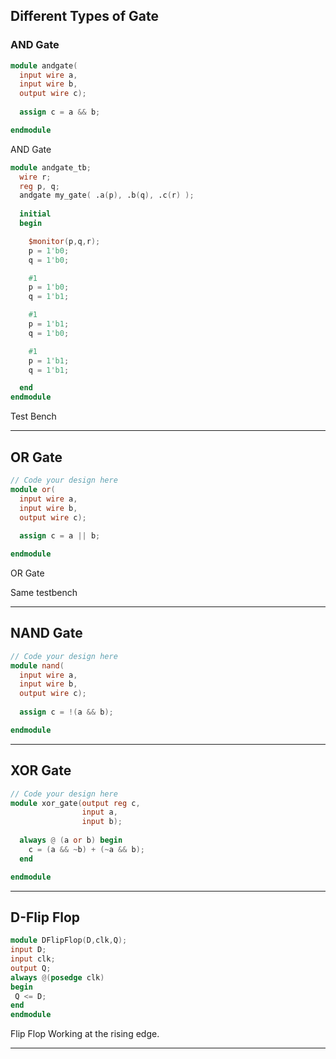 ## Different Types of Gate

### AND Gate

```verilog
module andgate(
  input wire a,
  input wire b,
  output wire c);
  
  assign c = a && b;

endmodule
 ```
AND Gate

```verilog
module andgate_tb;
  wire r;
  reg p, q;
  andgate my_gate( .a(p), .b(q), .c(r) );
  
  initial
  begin

    $monitor(p,q,r);
    p = 1'b0;
   	q = 1'b0;

    #1
    p = 1'b0;
    q = 1'b1;

    #1
   	p = 1'b1;
    q = 1'b0;

    #1
    p = 1'b1;
    q = 1'b1;

  end
endmodule
```
Test Bench

---
## OR Gate

```verilog
// Code your design here
module or(
  input wire a,
  input wire b,
  output wire c);
  
  assign c = a || b;

endmodule
```
OR Gate

Same testbench

---
## NAND Gate
```verilog
// Code your design here
module nand(
  input wire a,
  input wire b,
  output wire c);
  
  assign c = !(a && b);

endmodule
```

---

## XOR Gate

```verilog
// Code your design here
module xor_gate(output reg c,
                input a,
                input b);
  
  always @ (a or b) begin
    c = (a && ~b) + (~a && b);
  end

endmodule
```
---
## D-Flip Flop

```verilog
module DFlipFlop(D,clk,Q);
input D; 
input clk; 
output Q;
always @(posedge clk) 
begin
 Q <= D; 
end 
endmodule
```
Flip Flop Working at the rising edge.

---
